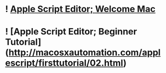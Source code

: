 
# ! [Apple Script Editor; Welcome Mac](https://support.apple.com/guide/script-editor/welcome/mac)


# ! [Apple Script Editor; Beginner Tutorial] (http://macosxautomation.com/applescript/firsttutorial/02.html)

